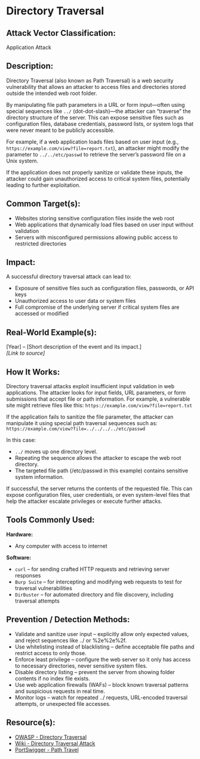 # Directory Traversal

## Attack Vector Classification:
Application Attack

## Description:
Directory Traversal (also known as Path Traversal) is a web security vulnerability that allows an attacker to access files and directories stored outside the intended web root folder.

By manipulating file path parameters in a URL or form input—often using special sequences like ```../``` (dot-dot-slash)—the attacker can “traverse” the directory structure of the server. This can expose sensitive files such as configuration files, database credentials, password lists, or system logs that were never meant to be publicly accessible.

For example, if a web application loads files based on user input (e.g., ```https://example.com/view?file=report.txt```), an attacker might modify the parameter to ```../../etc/passwd``` to retrieve the server’s password file on a Unix system.

If the application does not properly sanitize or validate these inputs, the attacker could gain unauthorized access to critical system files, potentially leading to further exploitation.

## Common Target(s):
- Websites storing sensitive configuration files inside the web root
- Web applications that dynamically load files based on user input without validation
- Servers with misconfigured permissions allowing public access to restricted directories

## Impact:
A successful directory traversal attack can lead to:
- Exposure of sensitive files such as configuration files, passwords, or API keys
- Unauthorized access to user data or system files
- Full compromise of the underlying server if critical system files are accessed or modified

## Real-World Example(s):
[Year] – [Short description of the event and its impact.]  
*[Link to source]*

## How It Works:
Directory traversal attacks exploit insufficient input validation in web applications. The attacker looks for input fields, URL parameters, or form submissions that accept file or path information.
For example, a vulnerable site might retrieve files like this:
```https://example.com/view?file=report.txt```

If the application fails to sanitize the file parameter, the attacker can manipulate it using special path traversal sequences such as:
```https://example.com/view?file=../../../../etc/passwd```

In this case:
- ```../``` moves up one directory level.
- Repeating the sequence allows the attacker to escape the web root directory.
- The targeted file path (/etc/passwd in this example) contains sensitive system information.

If successful, the server returns the contents of the requested file. This can expose configuration files, user credentials, or even system-level files that help the attacker escalate privileges or execute further attacks.

## Tools Commonly Used:
**Hardware:**
- Any computer with access to internet

**Software:**
- ```curl``` – for sending crafted HTTP requests and retrieving server responses
- ```Burp Suite``` – for intercepting and modifying web requests to test for traversal vulnerabilities
- ```DirBuster``` – for automated directory and file discovery, including traversal attempts

## Prevention / Detection Methods:
- Validate and sanitize user input – explicitly allow only expected values, and reject sequences like ../ or %2e%2e%2f.
- Use whitelisting instead of blacklisting – define acceptable file paths and restrict access to only those.
- Enforce least privilege – configure the web server so it only has access to necessary directories, never sensitive system files.
- Disable directory listing – prevent the server from showing folder contents if no index file exists.
- Use web application firewalls (WAFs) – block known traversal patterns and suspicious requests in real time.
- Monitor logs – watch for repeated ../ requests, URL-encoded traversal attempts, or unexpected file accesses.

## Resource(s):
- [OWASP - Directory Traversal](https://owasp.org/www-community/attacks/Path_Traversal)
- [Wiki - Directory Traversal Attack](https://en.wikipedia.org/wiki/Directory_traversal_attack)
- [PortSwigger - Path Travel](https://portswigger.net/web-security/file-path-traversal)
